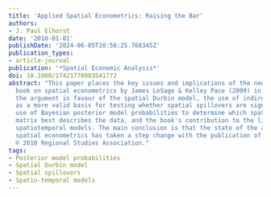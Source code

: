 ```yaml
---
title: 'Applied Spatial Econometrics: Raising the Bar'
authors:
- J. Paul Elhorst
date: '2010-01-01'
publishDate: '2024-06-05T20:56:25.768345Z'
publication_types:
- article-journal
publication: '*Spatial Economic Analysis*'
doi: 10.1080/17421770903541772
abstract: "This paper places the key issues and implications of the new 'introductory'
  book on spatial econometrics by James LeSage & Kelley Pace (2009) in a broader perspective:
  the argument in favour of the spatial Durbin model, the use of indirect effects
  as a more valid basis for testing whether spatial spillovers are significant, the
  use of Bayesian posterior model probabilities to determine which spatial weights
  matrix best describes the data, and the book's contribution to the literature on
  spatiotemporal models. The main conclusion is that the state of the art of applied
  spatial econometrics has taken a step change with the publication of this book.
  © 2010 Regional Studies Association."
tags:
- Posterior model probabilities
- Spatial Durbin model
- Spatial spillovers
- Spatio-temporal models
---
```

